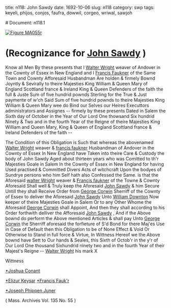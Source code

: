 title: n118: John Sawdy
date: 1692-10-06
slug: n118
category: swp
tags: keyeli, phijos, conjos, faufra, dowwil, corgeo, wriwal, sawjoh


<div markdown class="doc" id="n118.1"># Document: n118.1

[![Figure MA055r](archives/MA135/small/MA055r.jpg)](archives/MA135/large/MA055r.jpg)

# (Recognizance for [John Sawdy](/tag/sawjoh.html) )

Know all Men By these presents that I [Walter Wright](/tag/wriwal.html) weaver of Andover in the Cownty of Essex in New England and I [Francis Faukner](/tag/faufra.html) of the Same Town and Cownty Afforesaid Husbandman Are holden & firmely Bownd Joyntly & Sevirally to theire Majesties King William & Queen Mary of England Scottland france & Ireland King & Queen Defenders of the faith the full & Juste Sum of five hundrid pownds Sterling for the True & Just paymente of w'ch Said Sum of five hundrid pownds to theire Majesties King William & Queen Mary wee do Bind our Selves our Heires Executtors administrators and Assignes -- firmely by these presents Dated in Salem the Sixth day of October in the Year of Our Lord One thowsand Six hundrid Ninety & Two and in the fourth Year of the Reigne of theire Majesties King William and Queen Mary, King & Queen of England Scottland france & Ireland Defenders of the faith --

The Condition of this Obligation is Such that whereas the abovenamed [Walter Wright](/tag/wriwal.html) weaver & [francis faukner](/tag/faufra.html) Husbandman of Andover in the Cownty of Essex In New England have Taken into theire Care & Custody the body of John Sawdy Aged about thirteen years who was Comitted to th'r Majesties Goale in Salem In the Cownty of Essex in New England for having Used practised & Committed Divers Acts of witchcraft Upon the bodyes of Sundrye persons who him Self hath also Confessed the Same. is that the Aforesaid [walter Wright](/tag/wriwal.html) weaver & [Francis faukner](/tag/faufra.html) of the Towne & Cownty Aforesaid Shall well & Truly keep the Aforesaid [John Sawdy](/tag/sawjoh.html) & him Secure Untill they shall Receive Order from [George Corwin](/tag/corgeo.html) Sherriff of the Cownty of Essex to deliver the Aforesaid [John Sawdy](/tag/sawjoh.html) Unto [William Downton](/tag/dowwil.html) Now keeper of theire Majesties Goale in Salem Or to any Other Whome the Aforesaid [George Corwin](/tag/corgeo.html) shall Appoint, And then they shall according to his Order forthwith delliver the Afforesaid [John Sawdy](/tag/sawjoh.html) , And if the Above bownd do perform the Above  mentioned Articles & shall pay Unto [George Corwin](/tag/corgeo.html) the Sherriff aforesaid the forfieture of S'd Bond for there Maj'es Use in Case of Default then this Obligation to be of None Effect & Void Or Otherwise to Stand in full force & Virtue, In Wittness Hereof we the Above bownd have Sett to Our hands & Seales, this Sixth of Octob'r in the y'r of Our Lord One thousand Sixhundrid ninety two and in the fourth Year of their Majest's Reigne -- [Walter Wright](/tag/wriwal.html) his mark X

Wittness 

[*Joshua Conant](/tag/conjos.html)



[*Elizur Keysar](/tag/keyeli.html) [*Francis Fauk'r](/tag/faufra.html)

[*Joseph Phippen Juner](/tag/phijos.html)



( Mass. Archives Vol. 135 No. 55 )
</div>